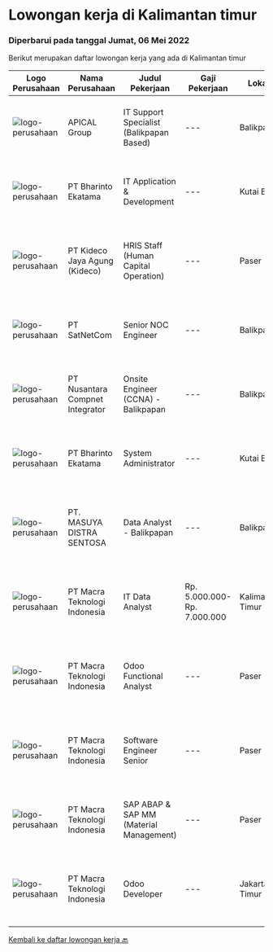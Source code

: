
  # Lowongan kerja di Kalimantan timur

  ### Diperbarui pada tanggal Jumat, 06 Mei 2022

  Berikut merupakan daftar lowongan kerja yang ada di Kalimantan timur

  |Logo Perusahaan | Nama Perusahaan | Judul Pekerjaan | Gaji Pekerjaan | Lokasi | Deskripsi | Tanggal diunggah | Pranala |
  | -------------- | --------------- | --------------- | --------- | --------- | -------------- | ------- | ----------- |
  |![logo-perusahaan](https://image-service-cdn.seek.com.au/e69f75b57e24a78176feff907c1a3633341537fd/ee4dce1061f3f616224767ad58cb2fc751b8d2dc)|APICAL Group|IT Support Specialist (Balikpapan Based)|---|Balikpapan|You are on a journey to join an exciting Company and be part of our success story to improve lives by developing resources sustainably. Here we offer...|Kamis, 28 April 2022|https://www.jobstreet.co.id/id/job/it-support-specialist-balikpapan-based-3869487?token=0~bb292b30-346a-4ca4-aaa5-d6a61a0ae6ed&sectionRank=1&jobId=jobstreet-id-job-3869487|
|![logo-perusahaan](https://image-service-cdn.seek.com.au/9c28ac30bef277adbc7a8d701ba1d24a32a7d292/ee4dce1061f3f616224767ad58cb2fc751b8d2dc)|PT Bharinto Ekatama|IT Application & Development|---|Kutai Barat|Job Responsibilities Develop new application as per user request/demand Monitor and improve existing application Assist and facilitate of the...|Rabu, 27 April 2022|https://www.jobstreet.co.id/id/job/it-application-development-3853111?token=0~bb292b30-346a-4ca4-aaa5-d6a61a0ae6ed&sectionRank=2&jobId=jobstreet-id-job-3853111|
|![logo-perusahaan](https://image-service-cdn.seek.com.au/c459a3197888e61ec2ebe86d307dcce37e2b470f/ee4dce1061f3f616224767ad58cb2fc751b8d2dc)|PT Kideco Jaya Agung (Kideco)|HRIS Staff (Human Capital Operation)|---|Paser|Requirements: Candidates must have Bachelor’s degree in Computer Science, Information Technology, Computer Engineering or equivalent (IPK Min. 3,0)....|Sabtu, 23 April 2022|https://www.jobstreet.co.id/id/job/hris-staff-human-capital-operation-3864619?token=0~bb292b30-346a-4ca4-aaa5-d6a61a0ae6ed&sectionRank=3&jobId=jobstreet-id-job-3864619|
|![logo-perusahaan](https://image-service-cdn.seek.com.au/6108f58b8d52b8e5523830ee4b11d6074377e515/ee4dce1061f3f616224767ad58cb2fc751b8d2dc)|PT SatNetCom|Senior NOC Engineer|---|Balikpapan|Skills: Excellent knowledge of wireless networking, TCP/IP Protocol, LANs, routers, switches, and server/client both practical and theory. Good...|Sabtu, 23 April 2022|https://www.jobstreet.co.id/id/job/senior-noc-engineer-3849287?token=0~bb292b30-346a-4ca4-aaa5-d6a61a0ae6ed&sectionRank=4&jobId=jobstreet-id-job-3849287|
|![logo-perusahaan](https://image-service-cdn.seek.com.au/faf1379cb2f8ff5c87162dc20c60c0d2f63dba1c/ee4dce1061f3f616224767ad58cb2fc751b8d2dc)|PT Nusantara Compnet Integrator|Onsite Engineer (CCNA) - Balikpapan|---|Balikpapan|Job Descriptions : Analyze customer needs Provide solutions and give recommendations to the customer according to their needs Preventive and...|Jumat, 22 April 2022|https://www.jobstreet.co.id/id/job/onsite-engineer-ccna-balikpapan-3848018?token=0~bb292b30-346a-4ca4-aaa5-d6a61a0ae6ed&sectionRank=5&jobId=jobstreet-id-job-3848018|
|![logo-perusahaan](https://image-service-cdn.seek.com.au/9c28ac30bef277adbc7a8d701ba1d24a32a7d292/ee4dce1061f3f616224767ad58cb2fc751b8d2dc)|PT Bharinto Ekatama|System Administrator|---|Kutai Barat|Job Responsibilities Provision, Configure and Maintaining Infrastructure both on premise and Cloud Services (configuration and smooth operation of...|Kamis, 21 April 2022|https://www.jobstreet.co.id/id/job/system-administrator-3853485?token=0~bb292b30-346a-4ca4-aaa5-d6a61a0ae6ed&sectionRank=6&jobId=jobstreet-id-job-3853485|
|![logo-perusahaan](https://image-service-cdn.seek.com.au/4165f340d850a10dd62565ef08f4451ff90e0636/ee4dce1061f3f616224767ad58cb2fc751b8d2dc)|PT. MASUYA DISTRA SENTOSA|Data Analyst - Balikpapan|---|Balikpapan|Membuat data penjualan Melakukan analisis &amp; kesimpulan laporan penjualan Bertanggung jawab atas barang sample Support kerja team sales Bekerjasama...|Jumat, 15 April 2022|https://www.jobstreet.co.id/id/job/data-analyst-balikpapan-3856897?token=0~bb292b30-346a-4ca4-aaa5-d6a61a0ae6ed&sectionRank=7&jobId=jobstreet-id-job-3856897|
|![logo-perusahaan](https://image-service-cdn.seek.com.au/ab3c74a170a52416de56958eda35d885d8dfff13/ee4dce1061f3f616224767ad58cb2fc751b8d2dc)|PT Macra Teknologi Indonesia|IT Data Analyst|Rp. 5.000.000-Rp. 7.000.000|Kalimantan Timur|Placement location in Batu Kajang, Kalimantan Timur, IndonesiaRequirement : Bachelor degree of Computer Science, Information System, or Informatic...|Senin, 11 April 2022|https://www.jobstreet.co.id/id/job/it-data-analyst-3850898?token=0~bb292b30-346a-4ca4-aaa5-d6a61a0ae6ed&sectionRank=8&jobId=jobstreet-id-job-3850898|
|![logo-perusahaan](https://image-service-cdn.seek.com.au/ab3c74a170a52416de56958eda35d885d8dfff13/ee4dce1061f3f616224767ad58cb2fc751b8d2dc)|PT Macra Teknologi Indonesia|Odoo Functional Analyst|---|Paser|Willing to be placed in mine site Batu Kajang, East Kalimantan Bachelor Degree of IT/Engineering/Management is MANDATORY 1-2 years Odoo experience...|Senin, 11 April 2022|https://www.jobstreet.co.id/id/job/odoo-functional-analyst-3850795?token=0~bb292b30-346a-4ca4-aaa5-d6a61a0ae6ed&sectionRank=9&jobId=jobstreet-id-job-3850795|
|![logo-perusahaan](https://image-service-cdn.seek.com.au/ab3c74a170a52416de56958eda35d885d8dfff13/ee4dce1061f3f616224767ad58cb2fc751b8d2dc)|PT Macra Teknologi Indonesia|Software Engineer Senior|---|Paser|Willing to be placed in mine site Batu Kajang, East KalimantanRequirement : Bachelor degree of Computer Science, Information System, or Informatic...|Senin, 11 April 2022|https://www.jobstreet.co.id/id/job/software-engineer-senior-3850849?token=0~bb292b30-346a-4ca4-aaa5-d6a61a0ae6ed&sectionRank=10&jobId=jobstreet-id-job-3850849|
|![logo-perusahaan](https://image-service-cdn.seek.com.au/10ecda71d13abb8e01143fc191f7b02060b0c38b/ee4dce1061f3f616224767ad58cb2fc751b8d2dc)|PT Macra Teknologi Indonesia|SAP ABAP & SAP MM (Material Management)|---|Paser|Willing to work from Batu Kajang Kalimantan Timur Min. Bacheolor Degree of any major Min. 1 -2 years of SAP ABAP development in an enterprise...|Senin, 11 April 2022|https://www.jobstreet.co.id/id/job/sap-abap-sap-mm-material-management-3850748?token=0~bb292b30-346a-4ca4-aaa5-d6a61a0ae6ed&sectionRank=11&jobId=jobstreet-id-job-3850748|
|![logo-perusahaan](https://image-service-cdn.seek.com.au/ab3c74a170a52416de56958eda35d885d8dfff13/ee4dce1061f3f616224767ad58cb2fc751b8d2dc)|PT Macra Teknologi Indonesia|Odoo Developer|---|Jakarta Timur|Placement : Pulo Gadung, Jakarta Timur &amp; Batu Kajang, Kalimantan Timur.Requirements: Bachelor degree of Computer Science, Information System, or...|Senin, 11 April 2022|https://www.jobstreet.co.id/id/job/odoo-developer-3850713?token=0~bb292b30-346a-4ca4-aaa5-d6a61a0ae6ed&sectionRank=12&jobId=jobstreet-id-job-3850713|


  [Kembali ke daftar lowongan kerja 🔙](../README.md#daftar-lowongan-kerja)
  